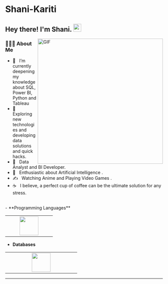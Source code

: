 # Shani-Kariti

<h2> Hey there! I'm Shani. <img src="https://github.com/souvikguria98/souvikguria98/blob/master/Hi.gif" width="25"></h2>
<img align="right" alt="GIF" src="https://media.giphy.com/media/Cmr1OMJ2FN0B2/giphy.gif" width="400"/>

<h3> 👨🏻‍💻 About Me </h3>

- 🔭 &nbsp; I’m currently deepening my knowledge about SQL, Power BI, Python and Tableau
- 🤔 &nbsp; Exploring new technologies and developing data solutions and quick hacks.
- 💼 &nbsp; Data Analyst and BI Developer.
- 🌱 &nbsp; Enthusiastic about Artificial Intelligence .
- ✍️ &nbsp; Watching Anime and Playing Video Games .
- ☕ &nbsp; I believe, a perfect cup of coffee can be the ultimate solution for any stress. 



<br>
- **Programming Languages**
<table>
<tbody>
 <tr>
<td align="center" width="50%">
<img height=60px src="https://www.vectorlogo.zone/logos/python/python-ar21.svg"> 
</td>
</tr>

</tbody>
</table>


- **Databases**
<table>
<tbody>
 <tr>
<td align="center" width="33%">
<img height=60px src="https://www.vectorlogo.zone/logos/mysql/mysql-ar21.svg"> 
</td>

</tr>

</tbody>
</table>

<hr>
